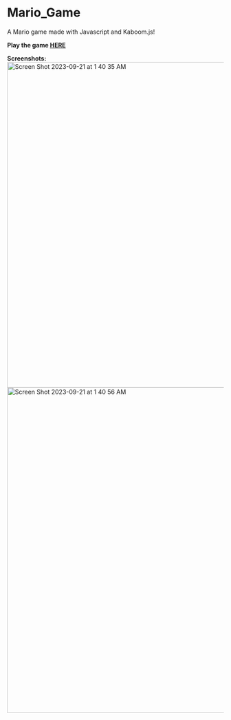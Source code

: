 # Mario_Game
A Mario game made with Javascript and Kaboom.js!

**Play the game [HERE](https://max00358.github.io/Mario_Game/)**

**Screenshots:** <br> 
<img width="756" alt="Screen Shot 2023-09-21 at 1 40 35 AM" src="https://github.com/Max00358/Mario_Game/assets/125518862/f365987c-a6d2-4599-9ab2-fc81fafe62c5"> <br> 
<img width="757" alt="Screen Shot 2023-09-21 at 1 40 56 AM" src="https://github.com/Max00358/Mario_Game/assets/125518862/287de1c5-833e-4ca1-b104-46d14cfe8296"> <br> 
